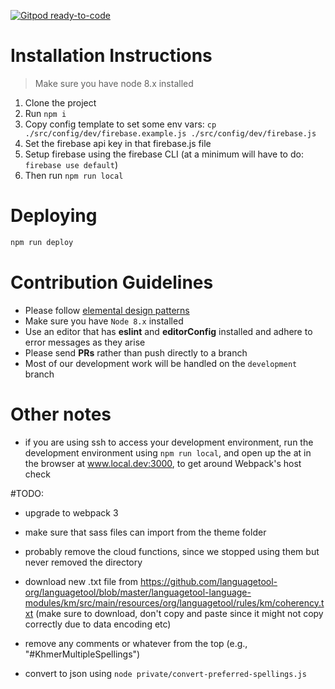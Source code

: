 [![Gitpod ready-to-code](https://img.shields.io/badge/Gitpod-ready--to--code-blue?logo=gitpod)](https://gitpod.io/#https://github.com/RyanQuey/khmer_speech_to_text)

# Installation Instructions

> Make sure you have node 8.x installed

1. Clone the project
2. Run `npm i`
3. Copy config template to set some env vars: `cp ./src/config/dev/firebase.example.js ./src/config/dev/firebase.js` 
4. Set the firebase api key in that firebase.js file
5. Setup firebase using the firebase CLI (at a minimum will have to do: `firebase use default`)
6. Then run `npm run local`

# Deploying

```sh
npm run deploy
```


# Contribution Guidelines

* Please follow [elemental design patterns](https://github.com/embark-studio/elemental)
* Make sure you have `Node 8.x` installed
* Use an editor that has **eslint** and **editorConfig** installed and adhere to error messages as they arise
* Please send **PRs** rather than push directly to a branch
* Most of our development work will be handled on the `development` branch

# Other notes

* if you are using ssh to access your development environment, run the development environment using `npm run local`, and open up the at in the browser at www.local.dev:3000, to get around Webpack's host check

#TODO:
* upgrade to webpack 3
* make sure that sass files can import from the theme folder
* probably remove the cloud functions, since we stopped using them but never removed the directory


* download new .txt file from https://github.com/languagetool-org/languagetool/blob/master/languagetool-language-modules/km/src/main/resources/org/languagetool/rules/km/coherency.txt
    (make sure to download, don't copy and paste since it might not copy correctly due to data encoding etc)
* remove any comments or whatever from the top (e.g., "#KhmerMultipleSpellings")
* convert to json using `node private/convert-preferred-spellings.js`

